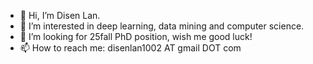 - 👋 Hi, I’m Disen Lan.
- 👀 I’m interested in deep learning, data mining and computer science.
- 💞️ I’m looking for 25fall PhD position, wish me good luck!
- 📫 How to reach me: disenlan1002 AT gmail DOT com

<!---
LanDisen/LanDisen is a ✨ special ✨ repository because its `README.md` (this file) appears on your GitHub profile.
You can click the Preview link to take a look at your changes.
--->
